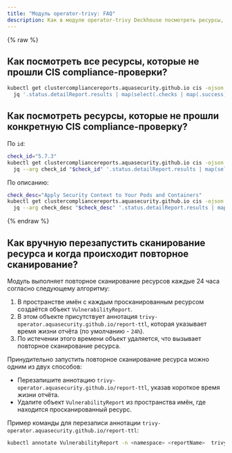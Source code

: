 ```yaml
---
title: "Модуль operator-trivy: FAQ"
description: Как в модуле operator-trivy Deckhouse посмотреть ресурсы, которые не прошли CIS compliance-проверки.
---
```

{% raw %}

## Как посмотреть все ресурсы, которые не прошли CIS compliance-проверки?

```bash
kubectl get clustercompliancereports.aquasecurity.github.io cis -ojson |
  jq '.status.detailReport.results | map(select(.checks | map(.success) | all | not))'
```

## Как посмотреть ресурсы, которые не прошли конкретную CIS compliance-проверку?

По `id`:

```bash
check_id="5.7.3"
kubectl get clustercompliancereports.aquasecurity.github.io cis -ojson |
  jq --arg check_id "$check_id" '.status.detailReport.results | map(select(.id == $check_id))'
```

По описанию:

```bash
check_desc="Apply Security Context to Your Pods and Containers"
kubectl get clustercompliancereports.aquasecurity.github.io cis -ojson |
  jq --arg check_desc "$check_desc" '.status.detailReport.results | map(select(.description == $check_desc))'
```

{% endraw %}

## Как вручную перезапустить сканирование ресурса и когда происходит повторное сканирование?

Модуль выполняет повторное сканирование ресурсов каждые 24 часа согласно следующему алгоритму:

1. В пространстве имён c каждым просканированным ресурсом создаётся объект `VulnerabilityReport`.
1. В этом объекте присутствует аннотация `trivy-operator.aquasecurity.github.io/report-ttl`, которая указывает время жизни отчёта (по умолчанию - `24h`).
1. По истечении этого времени объект удаляется, что вызывает повторное сканирование ресурса.

Принудительно запустить повторное сканирование ресурса можно одним из двух способов:

- Перезапишите аннотацию `trivy-operator.aquasecurity.github.io/report-ttl`, указав короткое время жизни отчёта.
- Удалите объект `VulnerabilityReport` из пространства имён, где находится просканированный ресурс.

Пример команды для перезаписи аннотации `trivy-operator.aquasecurity.github.io/report-ttl`:

```bash
kubectl annotate VulnerabilityReport -n <namespace> <reportName>  trivy-operator.aquasecurity.github.io/report-ttl=1s --overwrite
```
